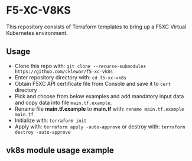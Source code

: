 # F5-XC-V8KS
This repository consists of Terraform templates to bring up a F5XC Virtual Kubernetes environment.

## Usage

- Clone this repo with: `git clone --recurse-submodules https://github.com/cklewar/f5-xc-vk8s`
- Enter repository directory with: `cd f5-xc-vk8s`
- Obtain F5XC API certificate file from Console and save it to `cert` directory
- Pick and choose from below examples and add mandatory input data and copy data into file `main.tf.example`.
- Rename file __main.tf.example__ to __main.tf__ with: `rename main.tf.example main.tf`
- Initialize with: `terraform init`
- Apply with: `terraform apply -auto-approve` or destroy with: `terraform destroy -auto-approve`

## vk8s module usage example

````hcl

````